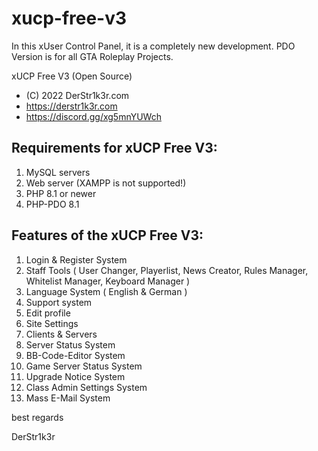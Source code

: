 # xucp-free-v3
In this xUser Control Panel, it is a completely new development. PDO Version is for all GTA Roleplay Projects.


xUCP Free V3 (Open Source)
*  (C) 2022 DerStr1k3r.com
*  https://derstr1k3r.com
*  https://discord.gg/xg5mnYUWch

## Requirements for xUCP Free V3:

  1. MySQL servers
  2. Web server (XAMPP is not supported!)
  3. PHP 8.1 or newer
  4. PHP-PDO 8.1

## Features of the xUCP Free V3:

  1. Login & Register System
  2. Staff Tools ( User Changer, Playerlist, News Creator, Rules Manager, Whitelist Manager, Keyboard Manager )
  3. Language System ( English & German )
  4. Support system
  5. Edit profile
  6. Site Settings
  7. Clients & Servers
  8. Server Status System
  9. BB-Code-Editor System
 10. Game Server Status System
 11. Upgrade Notice System
 12. Class Admin Settings System
 13. Mass E-Mail System


best regards

DerStr1k3r
